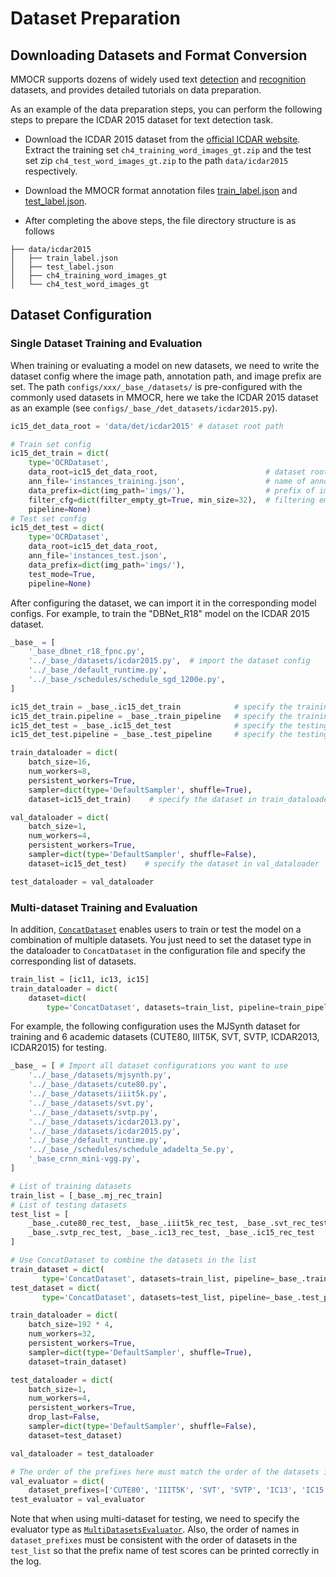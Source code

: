 # Dataset Preparation

## Downloading Datasets and Format Conversion

MMOCR supports dozens of widely used text [detection](../data_prepare/det.md) and [recognition](../data_prepare/recog.md) datasets, and provides detailed tutorials on data preparation.

As an example of the data preparation steps, you can perform the following steps to prepare the ICDAR 2015 dataset for text detection task.

- Download the ICDAR 2015 dataset from the [official ICDAR website](https://rrc.cvc.uab.es/?ch=4&com=downloads). Extract the training set `ch4_training_word_images_gt.zip` and the test set zip `ch4_test_word_images_gt.zip` to the path `data/icdar2015` respectively.

- Download the MMOCR format annotation files [train_label.json](<>) and [test_label.json](<>).

- After completing the above steps, the file directory structure is as follows

```text
├── data/icdar2015
│   ├── train_label.json
│   ├── test_label.json
│   ├── ch4_training_word_images_gt
│   └── ch4_test_word_images_gt
```

## Dataset Configuration

### Single Dataset Training and Evaluation

When training or evaluating a model on new datasets, we need to write the dataset config where the image path, annotation path, and image prefix are set. The path `configs/xxx/_base_/datasets/` is pre-configured with the commonly used datasets in MMOCR, here we take the ICDAR 2015 dataset as an example (see `configs/_base_/det_datasets/icdar2015.py`).

```Python
ic15_det_data_root = 'data/det/icdar2015' # dataset root path

# Train set config
ic15_det_train = dict(
    type='OCRDataset',
    data_root=ic15_det_data_root,                        # dataset root path
    ann_file='instances_training.json',                  # name of annotation
    data_prefix=dict(img_path='imgs/'),                  # prefix of image path
    filter_cfg=dict(filter_empty_gt=True, min_size=32),  # filtering empty images
    pipeline=None)
# Test set config
ic15_det_test = dict(
    type='OCRDataset',
    data_root=ic15_det_data_root,
    ann_file='instances_test.json',
    data_prefix=dict(img_path='imgs/'),
    test_mode=True,
    pipeline=None)
```

After configuring the dataset, we can import it in the corresponding model configs. For example, to train the "DBNet_R18" model on the ICDAR 2015 dataset.

```Python
_base_ = [
    '_base_dbnet_r18_fpnc.py',
    '../_base_/datasets/icdar2015.py',  # import the dataset config
    '../_base_/default_runtime.py',
    '../_base_/schedules/schedule_sgd_1200e.py',
]

ic15_det_train = _base_.ic15_det_train            # specify the training set
ic15_det_train.pipeline = _base_.train_pipeline   # specify the training pipeline
ic15_det_test = _base_.ic15_det_test              # specify the testing set
ic15_det_test.pipeline = _base_.test_pipeline     # specify the testing pipeline

train_dataloader = dict(
    batch_size=16,
    num_workers=8,
    persistent_workers=True,
    sampler=dict(type='DefaultSampler', shuffle=True),
    dataset=ic15_det_train)    # specify the dataset in train_dataloader

val_dataloader = dict(
    batch_size=1,
    num_workers=4,
    persistent_workers=True,
    sampler=dict(type='DefaultSampler', shuffle=False),
    dataset=ic15_det_test)    # specify the dataset in val_dataloader

test_dataloader = val_dataloader
```

### Multi-dataset Training and Evaluation

In addition, [`ConcatDataset`](mmocr.datasets.ConcatDataset) enables users to train or test the model on a combination of multiple datasets. You just need to set the dataset type in the dataloader to `ConcatDataset` in the configuration file and specify the corresponding list of datasets.

```Python
train_list = [ic11, ic13, ic15]
train_dataloader = dict(
    dataset=dict(
        type='ConcatDataset', datasets=train_list, pipeline=train_pipeline))
```

For example, the following configuration uses the MJSynth dataset for training and 6 academic datasets (CUTE80, IIIT5K, SVT, SVTP, ICDAR2013, ICDAR2015) for testing.

```Python
_base_ = [ # Import all dataset configurations you want to use
    '../_base_/datasets/mjsynth.py',
    '../_base_/datasets/cute80.py',
    '../_base_/datasets/iiit5k.py',
    '../_base_/datasets/svt.py',
    '../_base_/datasets/svtp.py',
    '../_base_/datasets/icdar2013.py',
    '../_base_/datasets/icdar2015.py',
    '../_base_/default_runtime.py',
    '../_base_/schedules/schedule_adadelta_5e.py',
    '_base_crnn_mini-vgg.py',
]

# List of training datasets
train_list = [_base_.mj_rec_train]
# List of testing datasets
test_list = [
    _base_.cute80_rec_test, _base_.iiit5k_rec_test, _base_.svt_rec_test,
    _base_.svtp_rec_test, _base_.ic13_rec_test, _base_.ic15_rec_test
]

# Use ConcatDataset to combine the datasets in the list
train_dataset = dict(
       type='ConcatDataset', datasets=train_list, pipeline=_base_.train_pipeline)
test_dataset = dict(
       type='ConcatDataset', datasets=test_list, pipeline=_base_.test_pipeline)

train_dataloader = dict(
    batch_size=192 * 4,
    num_workers=32,
    persistent_workers=True,
    sampler=dict(type='DefaultSampler', shuffle=True),
    dataset=train_dataset)

test_dataloader = dict(
    batch_size=1,
    num_workers=4,
    persistent_workers=True,
    drop_last=False,
    sampler=dict(type='DefaultSampler', shuffle=False),
    dataset=test_dataset)

val_dataloader = test_dataloader

# The order of the prefixes here must match the order of the datasets in the test_list list
val_evaluator = dict(
    dataset_prefixes=['CUTE80', 'IIIT5K', 'SVT', 'SVTP', 'IC13', 'IC15'])
test_evaluator = val_evaluator
```

Note that when using multi-dataset for testing, we need to specify the evaluator type as [`MultiDatasetsEvaluator`](mmocr.evaluation.MultiDatasetsEvaluator). Also, the order of names in `dataset_prefixes` must be consistent with the order of datasets in the `test_list` so that the prefix name of test scores can be printed correctly in the log.
